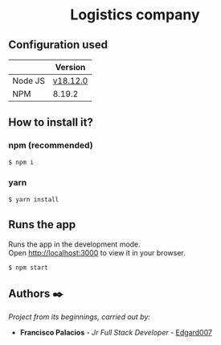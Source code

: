 <div align="center">
  <h1>Logistics company</h1>
</div>

## Configuration used

|         | Version                                                  |
| ------- | -------------------------------------------------------- |
| Node JS | [v18.12.0](https://nodejs.org/ja/blog/release/v18.12.0/) |
| NPM     | 8.19.2                                                   |

## How to install it?

### npm (recommended)

```bash
$ npm i
```

### yarn

```bash
$ yarn install
```

## Runs the app

Runs the app in the development mode.\
Open [http://localhost:3000](http://localhost:3000) to view it in your browser.

```bash
$ npm start
```

## Authors ✒️

_Project from its beginnings, carried out by:_

- **Francisco Palacios** - _Jr Full Stack Developer_ - [Edgard007](https://github.com/Edgard007)
